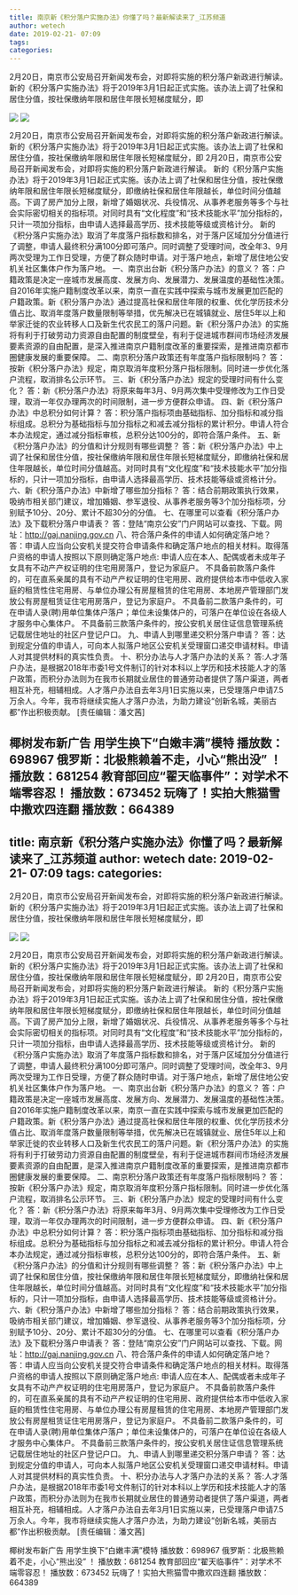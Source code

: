 ```yaml
---
title: 南京新《积分落户实施办法》你懂了吗？最新解读来了_江苏频道
author: wetech
date: 2019-02-21- 07:09
tags: 
categories: 
---
```

2月20日，南京市公安局召开新闻发布会，对即将实施的积分落户新政进行解读。新的《积分落户实施办法》将于2019年3月1日起正式实施。该办法上调了社保和居住分值，按社保缴纳年限和居住年限长短梯度赋分，即
<!-- more -->
                
<img align="center" border="0" src="http://p3.ifengimg.com/a/2019_08/8c9c2c371d1f3bc_size668_w800_h600.jpg" />
                
<img align="center" border="0" src="http://p2.ifengimg.com/a/2016/0810/204c433878d5cf9size1_w16_h16.png" />
                
            
2月20日，南京市公安局召开新闻发布会，对即将实施的积分落户新政进行解读。新的《积分落户实施办法》将于2019年3月1日起正式实施。该办法上调了社保和居住分值，按社保缴纳年限和居住年限长短梯度赋分，即
2月20日，南京市公安局召开新闻发布会，对即将实施的积分落户新政进行解读。
新的《积分落户实施办法》将于2019年3月1日起正式实施。该办法上调了社保和居住分值，按社保缴纳年限和居住年限长短梯度赋分，即缴纳社保和居住年限越长，单位时间分值越高。下调了房产加分上限，新增了婚姻状况、兵役情况、从事养老服务等多个与社会实际密切相关的指标项。对同时具有“文化程度”和“技术技能水平”加分指标的，只计一项加分指标，由申请人选择最高学历、技术技能等级或资格计分。
新的《积分落户实施办法》取消了年度落户指标数和排名，对于落户区域加分分值进行了调整，申请人最终积分满100分即可落户。同时调整了受理时间，改全年3、9月两次受理为工作日受理，方便了群众随时申请。对于落户地点，新增了居住地公安机关社区集体户作为落户地。
一、南京出台新《积分落户办法》的意义？
答：户籍政策是决定一座城市发展高度、发展方向、发展潜力、发展温度的基础性决策。自2016年实施户籍制度改革以来，南京一直在实践中探索与城市发展更加匹配的户籍政策。新《积分落户办法》通过提高社保和居住年限的权重、优化学历技术分值占比、取消年度落户数量限制等举措，优先解决已在城镇就业、居住5年以上和举家迁徙的农业转移人口及新生代农民工的落户问题。新《积分落户办法》的实施将有利于打破劳动力资源自由配置的制度壁垒，有利于促进城市群间市场经济发展要素资源的自由配置，是深入推进南京户籍制度改革的重要探索，是推进南京都市圈健康发展的重要保障。
二、南京积分落户政策还有年度落户指标限制吗？
答：按新《积分落户办法》规定，南京取消年度积分落户指标限制。同时进一步优化落户流程，取消排名公示环节。
三、新《积分落户办法》规定的受理时间有什么变化？
答：新《积分落户办法》将原来每年3月、9月两次集中受理修改为工作日受理，取消一年仅办理两次的时间限制，进一步方便群众申请。
四、新《积分落户办法》中总积分如何计算？
答：积分落户指标项由基础指标、加分指标和减分指标组成。总积分为基础指标与加分指标之和减去减分指标的累计积分。申请人符合本办法规定，通过减分指标审核，总积分达100分的，即符合落户条件。
五、新《积分落户办法》的分值和计分规则有哪些调整？
答：新《积分落户办法》中上调了社保和居住分值，按社保缴纳年限和居住年限长短梯度赋分，即缴纳社保和居住年限越长，单位时间分值越高。对同时具有“文化程度”和“技术技能水平”加分指标的，只计一项加分指标，由申请人选择最高学历、技术技能等级或资格计分。
六、新《积分落户办法》中新增了哪些加分指标？
答：结合前期政策执行效果，吸纳市相关部门建议，增加婚姻、参军退役、从事养老服务等3个加分指标项，分别赋予10分、20分、累计不超30分的分值。
七、在哪里可以查看《积分落户办法》及下载积分落户申请表？
答：登陆“南京公安”门户网站可以查找、下载。网址：http://gaj.nanjing.gov.cn
八、符合落户条件的申请人如何确定落户地？
答：申请人应当向公安机关提交符合申请条件和确定落户地点的相关材料。取得落户资格的申请人按照以下原则确定落户地点:
申请人应在本人、配偶或者未成年子女具有不动产产权证明的住宅用房落户，登记为家庭户。
不具备前款落户条件的，可在直系亲属的具有不动产产权证明的住宅用房、政府提供给本市中低收入家庭的租赁性住宅用房、与单位办理公有房屋租赁的住宅用房、本地房产管理部门发放公有房屋租赁证住宅用房落户，登记为家庭户。
不具备前二款落户条件的，可在申请人录(聘)用单位集体户落户；单位未设集体户的，可落户在单位设在各级人才服务中心集体户。
不具备前三款落户条件的，按公安机关居住证信息管理系统记载居住地址的社区户登记户口。
九、申请人到哪里递交积分落户申请？
答：达到规定分值的申请人，可向本人拟落户地区公安机关受理窗口递交申请材料。申请人对其提供材料的真实性负责。
十、积分办法与人才落户办法的关系？
答:人才落户办法，是根据2018年市委1号文件制订的针对本科以上学历和技术技能人才的落户政策，而积分办法则为在我市长期就业居住的普通劳动者提供了落户渠道，两者相互补充，相辅相成。人才落户办法自去年3月1日实施以来，已受理落户申请7.5万余人。今年，我市将继续实施人才落户办法，为助力建设“创新名城，美丽古都”作出积极贡献。
[责任编辑：潘文茜]
            
椰树发布新广告 用学生换下“白嫩丰满”模特
播放数：698967
俄罗斯：北极熊赖着不走，小心“熊出没” ！
播放数：681254
教育部回应“翟天临事件”：对学术不端零容忍！
播放数：673452
玩嗨了！实拍大熊猫雪中撒欢四连翻
播放数：664389
---
title: 南京新《积分落户实施办法》你懂了吗？最新解读来了_江苏频道
author: wetech
date: 2019-02-21- 07:09
tags: 
categories: 
---
2月20日，南京市公安局召开新闻发布会，对即将实施的积分落户新政进行解读。新的《积分落户实施办法》将于2019年3月1日起正式实施。该办法上调了社保和居住分值，按社保缴纳年限和居住年限长短梯度赋分，即
<!-- more -->
                
<img align="center" border="0" src="http://p3.ifengimg.com/a/2019_08/8c9c2c371d1f3bc_size668_w800_h600.jpg" />
                
<img align="center" border="0" src="http://p2.ifengimg.com/a/2016/0810/204c433878d5cf9size1_w16_h16.png" />
                
            
2月20日，南京市公安局召开新闻发布会，对即将实施的积分落户新政进行解读。新的《积分落户实施办法》将于2019年3月1日起正式实施。该办法上调了社保和居住分值，按社保缴纳年限和居住年限长短梯度赋分，即
2月20日，南京市公安局召开新闻发布会，对即将实施的积分落户新政进行解读。
新的《积分落户实施办法》将于2019年3月1日起正式实施。该办法上调了社保和居住分值，按社保缴纳年限和居住年限长短梯度赋分，即缴纳社保和居住年限越长，单位时间分值越高。下调了房产加分上限，新增了婚姻状况、兵役情况、从事养老服务等多个与社会实际密切相关的指标项。对同时具有“文化程度”和“技术技能水平”加分指标的，只计一项加分指标，由申请人选择最高学历、技术技能等级或资格计分。
新的《积分落户实施办法》取消了年度落户指标数和排名，对于落户区域加分分值进行了调整，申请人最终积分满100分即可落户。同时调整了受理时间，改全年3、9月两次受理为工作日受理，方便了群众随时申请。对于落户地点，新增了居住地公安机关社区集体户作为落户地。
一、南京出台新《积分落户办法》的意义？
答：户籍政策是决定一座城市发展高度、发展方向、发展潜力、发展温度的基础性决策。自2016年实施户籍制度改革以来，南京一直在实践中探索与城市发展更加匹配的户籍政策。新《积分落户办法》通过提高社保和居住年限的权重、优化学历技术分值占比、取消年度落户数量限制等举措，优先解决已在城镇就业、居住5年以上和举家迁徙的农业转移人口及新生代农民工的落户问题。新《积分落户办法》的实施将有利于打破劳动力资源自由配置的制度壁垒，有利于促进城市群间市场经济发展要素资源的自由配置，是深入推进南京户籍制度改革的重要探索，是推进南京都市圈健康发展的重要保障。
二、南京积分落户政策还有年度落户指标限制吗？
答：按新《积分落户办法》规定，南京取消年度积分落户指标限制。同时进一步优化落户流程，取消排名公示环节。
三、新《积分落户办法》规定的受理时间有什么变化？
答：新《积分落户办法》将原来每年3月、9月两次集中受理修改为工作日受理，取消一年仅办理两次的时间限制，进一步方便群众申请。
四、新《积分落户办法》中总积分如何计算？
答：积分落户指标项由基础指标、加分指标和减分指标组成。总积分为基础指标与加分指标之和减去减分指标的累计积分。申请人符合本办法规定，通过减分指标审核，总积分达100分的，即符合落户条件。
五、新《积分落户办法》的分值和计分规则有哪些调整？
答：新《积分落户办法》中上调了社保和居住分值，按社保缴纳年限和居住年限长短梯度赋分，即缴纳社保和居住年限越长，单位时间分值越高。对同时具有“文化程度”和“技术技能水平”加分指标的，只计一项加分指标，由申请人选择最高学历、技术技能等级或资格计分。
六、新《积分落户办法》中新增了哪些加分指标？
答：结合前期政策执行效果，吸纳市相关部门建议，增加婚姻、参军退役、从事养老服务等3个加分指标项，分别赋予10分、20分、累计不超30分的分值。
七、在哪里可以查看《积分落户办法》及下载积分落户申请表？
答：登陆“南京公安”门户网站可以查找、下载。网址：http://gaj.nanjing.gov.cn
八、符合落户条件的申请人如何确定落户地？
答：申请人应当向公安机关提交符合申请条件和确定落户地点的相关材料。取得落户资格的申请人按照以下原则确定落户地点:
申请人应在本人、配偶或者未成年子女具有不动产产权证明的住宅用房落户，登记为家庭户。
不具备前款落户条件的，可在直系亲属的具有不动产产权证明的住宅用房、政府提供给本市中低收入家庭的租赁性住宅用房、与单位办理公有房屋租赁的住宅用房、本地房产管理部门发放公有房屋租赁证住宅用房落户，登记为家庭户。
不具备前二款落户条件的，可在申请人录(聘)用单位集体户落户；单位未设集体户的，可落户在单位设在各级人才服务中心集体户。
不具备前三款落户条件的，按公安机关居住证信息管理系统记载居住地址的社区户登记户口。
九、申请人到哪里递交积分落户申请？
答：达到规定分值的申请人，可向本人拟落户地区公安机关受理窗口递交申请材料。申请人对其提供材料的真实性负责。
十、积分办法与人才落户办法的关系？
答:人才落户办法，是根据2018年市委1号文件制订的针对本科以上学历和技术技能人才的落户政策，而积分办法则为在我市长期就业居住的普通劳动者提供了落户渠道，两者相互补充，相辅相成。人才落户办法自去年3月1日实施以来，已受理落户申请7.5万余人。今年，我市将继续实施人才落户办法，为助力建设“创新名城，美丽古都”作出积极贡献。
[责任编辑：潘文茜]
            
椰树发布新广告 用学生换下“白嫩丰满”模特
播放数：698967
俄罗斯：北极熊赖着不走，小心“熊出没” ！
播放数：681254
教育部回应“翟天临事件”：对学术不端零容忍！
播放数：673452
玩嗨了！实拍大熊猫雪中撒欢四连翻
播放数：664389
